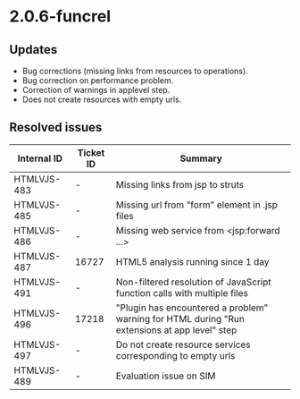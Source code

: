 # 2.0.6-funcrel

## Updates

- Bug corrections (missing links from resources to operations).
- Bug correction on performance problem.
- Correction of warnings in applevel step.
- Does not create resources with empty urls.

## Resolved issues

| Internal ID | Ticket ID | Summary |
| ----------- | --------- | ------- |
| HTMLVJS-483 | - | Missing links from jsp to struts |
| HTMLVJS-485 | - | Missing url from "form" element in .jsp files |
| HTMLVJS-486 | - | Missing web service from <jsp:forward ...> |
| HTMLVJS-487 | 16727 | HTML5 analysis running since 1 day |
| HTMLVJS-491 | - | Non-filtered resolution of JavaScript function calls with multiple files |
| HTMLVJS-496 | 17218 | "Plugin has encountered a problem" warning for HTML during "Run extensions at app level" step |
| HTMLVJS-497 | - | Do not create resource services corresponding to empty urls |
| HTMLVJS-489 | - | Evaluation issue on SIM |

